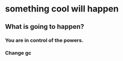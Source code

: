 # something cool will happen

## What is going to happen?

### You are in control of the powers.

### Change gc

